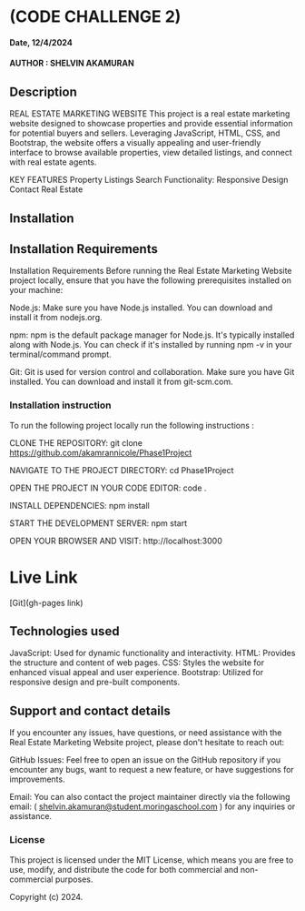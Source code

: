 # (CODE CHALLENGE 2)

#### Date, 12/4/2024

#### AUTHOR : SHELVIN AKAMURAN

## Description
REAL ESTATE MARKETING WEBSITE
This project is a real estate marketing website designed to showcase properties and provide essential information for potential buyers and sellers. Leveraging JavaScript, HTML, CSS, and Bootstrap, the website offers a visually appealing and user-friendly interface to browse available properties, view detailed listings, and connect with real estate agents.

KEY FEATURES
Property Listings 
Search Functionality:
Responsive Design
Contact Real Estate

## Installation

## Installation Requirements

Installation Requirements
Before running the Real Estate Marketing Website project locally, ensure that you have the following prerequisites installed on your machine:

Node.js: Make sure you have Node.js installed. You can download and install it from nodejs.org.

npm: npm is the default package manager for Node.js. It's typically installed along with Node.js. You can check if it's installed by running npm -v in your terminal/command prompt.

Git: Git is used for version control and collaboration. Make sure you have Git installed. You can download and install it from git-scm.com.


### Installation instruction
To run the following project locally run the following instructions :

CLONE THE REPOSITORY:
git clone https://github.com/akamrannicole/Phase1Project

NAVIGATE TO THE PROJECT DIRECTORY:
cd Phase1Project

OPEN THE PROJECT IN YOUR CODE EDITOR:
code .

INSTALL DEPENDENCIES:
npm install

START THE DEVELOPMENT SERVER:
npm start 

OPEN YOUR BROWSER AND VISIT:
http://localhost:3000

# Live Link
[Git](gh-pages link)

## Technologies used
JavaScript: Used for dynamic functionality and interactivity.
HTML: Provides the structure and content of web pages.
CSS: Styles the website for enhanced visual appeal and user experience.
Bootstrap: Utilized for responsive design and pre-built components.

## Support and contact details
If you encounter any issues, have questions, or need assistance with the Real Estate Marketing Website project, please don't hesitate to reach out:

GitHub Issues: Feel free to open an issue on the GitHub repository if you encounter any bugs, want to request a new feature, or have suggestions for improvements.

Email: You can also contact the project maintainer directly via the following email: 
( shelvin.akamuran@student.moringaschool.com )
for any inquiries or assistance.

### License
This project is licensed under the MIT License, which means you are free to use, modify, and distribute the code for both commercial and non-commercial purposes.

Copyright (c) 2024.